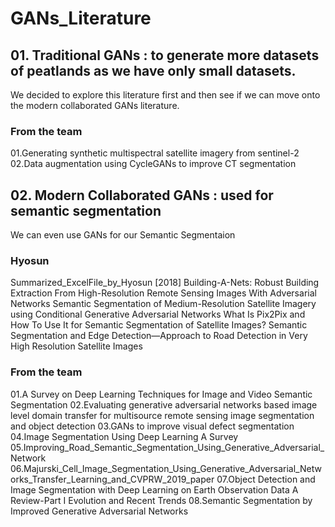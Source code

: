 # GANs_Literature

## 01. Traditional GANs : to generate more datasets of peatlands as we have only small datasets.
We decided to explore this literature first and then see if we can move onto the modern collaborated GANs literature.

### From the team
01.Generating synthetic multispectral satellite imagery from sentinel-2
02.Data augmentation using CycleGANs to improve CT segmentation

## 02. Modern Collaborated GANs : used for semantic segmentation
We can even use GANs for our Semantic Segmentaion

### Hyosun 
Summarized_ExcelFile_by_Hyosun
[2018] Building-A-Nets: Robust Building Extraction From High-Resolution Remote Sensing Images With Adversarial Networks
Semantic Segmentation of Medium-Resolution Satellite Imagery using Conditional Generative Adversarial Networks
What Is Pix2Pix and How To Use It for Semantic Segmentation of Satellite Images?
Semantic Segmentation and Edge Detection—Approach to Road Detection in Very High Resolution Satellite Images
### From the team
01.A Survey on Deep Learning Techniques for Image and Video Semantic Segmentation
02.Evaluating generative adversarial networks based image level domain transfer for multisource remote sensing image segmentation and object detection
03.GANs to improve visual defect segmentation
04.Image Segmentation Using Deep Learning A Survey
05.Improving_Road_Semantic_Segmentation_Using_Generative_Adversarial_Network
06.Majurski_Cell_Image_Segmentation_Using_Generative_Adversarial_Networks_Transfer_Learning_and_CVPRW_2019_paper
07.Object Detection and Image Segmentation with Deep Learning on Earth Observation Data A Review-Part I Evolution and Recent Trends
08.Semantic Segmentation by Improved Generative Adversarial Networks
